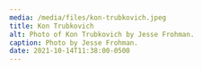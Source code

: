 ```yaml
---
media: /media/files/kon-trubkovich.jpeg
title: Kon Trubkovich
alt: Photo of Kon Trubkovich by Jesse Frohman.
caption: Photo by Jesse Frohman.
date: 2021-10-14T11:38:00-0500
---
```

